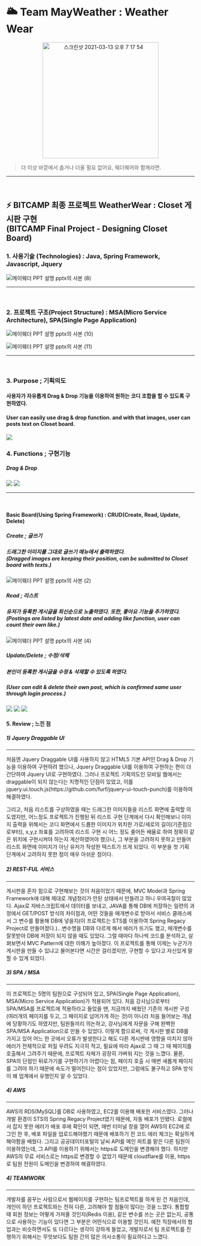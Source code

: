 #  🌥️ Team MayWeather : Weather Wear 
<p align="center">
<img width="310" alt="스크린샷 2021-03-13 오후 7 17 54" src="https://user-images.githubusercontent.com/71998026/111027014-e75f2100-8430-11eb-90b6-b8e03cb229ed.png">
</p>

> 더 이상 바깥에서 춥거나 더울 필요 없어요, 웨더웨어와 함께라면.
<hr>
<br>



## :zap: BITCAMP 최종 프로젝트 WeatherWear : Closet 게시판 구현<br>  (BITCAMP Final Project - Designing Closet Board) 
### 1. 사용기술 (Technologies) : Java, Spring Framework, Javascript, Jquery 
![메이웨더 PPT 설명 pptx의 사본 (8)](https://user-images.githubusercontent.com/71998026/111027266-88021080-8432-11eb-964d-b0131e37f8b2.png)

<hr>

<br>

### 2. 프로젝트 구조(Project Structure) : MSA(Micro Service Architecture), SPA(Single Page Application) 
![메이웨더 PPT 설명 pptx의 사본 (10)](https://user-images.githubusercontent.com/71998026/111027478-f85d6180-8433-11eb-8d35-cd96478c13bf.png)

![메이웨더 PPT 설명 pptx의 사본 (11)](https://user-images.githubusercontent.com/71998026/111027625-b2ed6400-8434-11eb-9eea-9c5c858b162c.png)


<hr>

<br>

### 3. Purpose ; 기획의도 
#### 사용자가 자유롭게 Drag & Drop 기능을 이용하여 원하는 코디 조합을 할 수 있도록 구현하였다. 
#### User can easily use drag & drop function. and with that images, user can posts text on Closet board.  
<img src="https://user-images.githubusercontent.com/71998026/110907553-eb1b7680-8350-11eb-9057-72a014e7bbf0.png">


### 4. Functions ; 구현기능
##### Drag & Drop  
<img src="https://user-images.githubusercontent.com/71998026/110911461-19e81b80-8356-11eb-841a-83125640d9b1.png">
<img src="https://user-images.githubusercontent.com/71998026/110908634-72b5b500-8352-11eb-8aaa-67c9d456c0c1.gif">  

<hr>
<br>


#### Basic Board(Using Spring Framework) : CRUD(Create, Read, Update, Delete)
##### Create ; 글쓰기 
##### 드래그한 이미지를 그대로 글쓰기 메뉴에서 출력하였다. <br> (Dragged images are keeping their position, can be submitted to Closet board with texts.)
![메이웨더 PPT 설명 pptx의 사본 (2)](https://user-images.githubusercontent.com/71998026/110911634-4c921400-8356-11eb-925a-cb0d38f05a5b.png)

##### Read ; 리스트
##### 유저가 등록한 게시글을 최신순으로 노출하였다. 또한, 좋아요 기능을 추가하였다. <br> (Postings are listed by latest date and adding like function, user can count their own like.)
![메이웨더 PPT 설명 pptx의 사본 (4)](https://user-images.githubusercontent.com/71998026/110912674-8fa0b700-8357-11eb-96ae-6fa2d54cb070.png)

##### Update/Delete ; 수정/삭제
##### 본인이 등록한 게시글을 수정 & 삭제할 수 있도록 하였다. <br>
##### (User can edit & delete their own post, which is confirmed same user through login process.)
<img src="https://user-images.githubusercontent.com/71998026/110913082-08a00e80-8358-11eb-9fed-33ecdead9f0d.png">
<img src="https://user-images.githubusercontent.com/71998026/110913129-15246700-8358-11eb-891d-88050f830b2b.png">
<img src="https://user-images.githubusercontent.com/71998026/110913163-21102900-8358-11eb-81d5-1e12b757344e.png">


#### 5. Review ; 느낀 점
##### 1) Jquery Draggable UI 
<hr>
처음엔 Jquery Draggable UI를 사용하지 않고 HTML5 기본 API인 Drag & Drop 기능을 이용하여 구현하려 했으나, Jquery Draggable UI를 이용하여 구현하는 편이 더 간단하여 Jquery UI로 구현하였다.
그러나 프로젝트 기획의도인 모바일 웹에서는 draggable이 되지 않는다는 치명적인 단점이 있었고, 이를 jquery.ui.touch.js(https://github.com/furf/jquery-ui-touch-punch)를 이용하여 해결하였다.

그리고, 처음 리스트를 구상하였을 때는 드래그한 이미지들을 리스트 화면에 출력할 의도였지만, 어느정도 프로젝트가 진행된 뒤 리스트 구현 단계에서 다시 확인해보니 이미지 출력을 위해서는 코디 화면에서 드롭한 이미지가 위치한 가로/세로의 길이(기준점으로부터), x,y,z 좌표를 고려하여 리스트 구현 시 어느 정도 줄어든 배율로 하여 정확히 같은 위치에 구현시켜야 하는지 계산하였어야 했으나, 그 부분을 고려하지 못하고 만들어 리스트 화면에 이미지가 아닌 유저가 작성한 텍스트가 뜨게 되었다. 이 부분을 첫 기획 단계에서 고려하지 못한 점이 매우 아쉬운 점이다. 


##### 2) REST-FUL 서비스
<hr>
게시판을 혼자 힘으로 구현해보는 것이 처음이었기 때문에, MVC Model과 Spring Framework에 대해 제대로 개념정리가 안된 상태에서 만들려고 하니 우여곡절이 많았다. Ajax로 자바스크립트에서 데이터를 보내고, JAVA를 통해 DB에 저장하는 일련의 과정에서 GET/POST 방식의 차이점과, 어떤 것들을 매개변수로 받아서 서비스 클래스에서 그 변수를 활용해 DB에 넣을지(이 프로젝트는 STS를 이용하여 Spring Regacy Project로 만들어졌다.)...변수명을 DB와 다르게 해서 에러가 뜨기도 했고, 매개변수를 잘못받아 DB에 저장이 되지 않을 때도 있었다. 그럴 때마다 하나씩 코드를 분석하고, 살펴보면서 MVC Pattern에 대한 이해가 높아졌다. 이 프로젝트를 통해 이제는 누군가가 게시판을 만들 수 있냐고 물어본다면 시간은 걸리겠지만, 구현할 수 있다고 자신있게 말할 수 있게 되었다.


##### 3) SPA / MSA
<hr>
이 프로젝트는 5명의 팀원으로 구성되어 있고, SPA(Single Page Application), MSA(Micro Service Application)가 적용되어 있다. 처음 강사님으로부터 SPA/MSA를 프로젝트에 적용하라고 들었을 땐, 지금까지 배웠던 기존의 게시판 구성(여러개의 페이지를 두고, 그 페이지로 넘어가게 하는 것)이 아니라 처음 들어보는 개념에 당황하기도 하였지만, 팀원들끼리 의논하고, 강사님에게 자문을 구해 완벽한 SPA/MSA Application으로 만들 수 있었다. 이렇게 함으로써, 각 게시판 별로 DB를 가지고 있어 어느 한 곳에서 오류가 발생한다고 해도 다른 게시판에 영향을 미치지 않아 에러가 전체적으로 퍼질 우려도 지극히 적고, 필요에 따라 Ajax로 그 때 그 때 페이지를 호출해서 그려주기 때문에, 프로젝트 자체가 굉장히 가벼워 지는 것을 느꼈다. 물론, SPA의 단점인 뒤로가기를 구현하기가 어렵다는 점, 페이지 호출 시 매번 새롭게 페이지를 그려야 하기 때문에 속도가 떨어진다는 점이 있었지만, 그럼에도 불구하고 SPA 방식이 왜 업계에서 유행인지 알 수 있었다. 


##### 4) AWS 
<hr>
AWS의 RDS(MySQL)를 DB로 사용하였고, EC2를 이용해 배포한 서비스였다. 그러나 개발 환경이 STS의 Spring Regacy Project였기 때문에, 자동 배포가 안됐다. 로컬에서 잡지 못한 에러가 배포 후에 확인이 되면, 매번 터미널 창을 열어 AWS의 EC2에 로그인 한 후, 배포 파일을 업로드해야했기 때문에 배포하기 전 코드 에러 체크는 확실하게 해야함을 배웠다. 그리고 공공데이터포털의 날씨 API를 메인 파트를 맡은 다른 팀원이 이용하였는데, 그 API를 이용하기 위해서는 https로 도메인을 변경해야 했다. 하지만 AWS의 무료 서비스로는 https로 변경할 수 없었기 때문에 cloudflare를 이용, https로 팀원 전원이 도메인을 변경하여 해결하였다. 


##### 4) TEAMWORK
<hr>
개발자를 꿈꾸는 사람으로서 웹페이지를 구현하는 팀프로젝트를 하게 된 건 처음인데, 개인이 하던 프로젝트와는 전혀 다른, 고려해야 할 점들이 많다는 것을 느꼈다. 통합할 때 회원 정보는 어떻게 가져올 것인지(Redis 이용), 같은 변수를 쓰는 곳은 없는지, 공통으로 사용하는 기능이 있다면 그 부분은 어떤식으로 이용할 것인지. 예전 직장에서의 협업과는 비슷하면서도 또 다르다는 생각이 강하게 들었고, 개발자로서 팀 프로젝트를 진행하기 위해서는 무엇보다도 팀원 간의 많은 의사소통이 필요하다고 느꼈다. 



